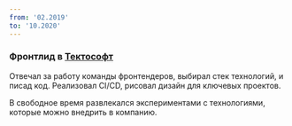 ```yaml
---
from: '02.2019'
to: '10.2020'
---
```


### Фронтлид в [Тектософт](https://tektosoft.ru/)

Отвечал за работу команды фронтендеров, выбирал стек технологий, и писад код.
Реализовал CI/CD, рисовал дизайн для ключевых проектов.

В свободное время развлекался экспериментами с технологиями, которые можно внедрить в компанию.
